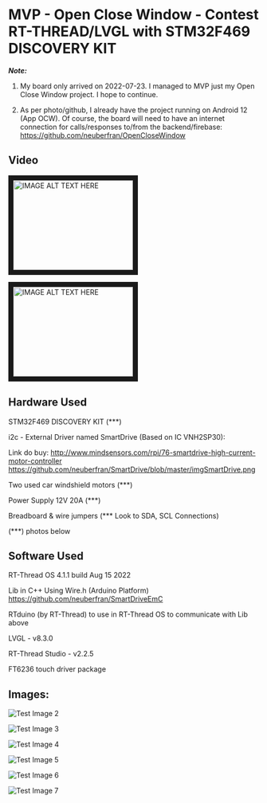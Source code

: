 # MVP - Open Close Window - Contest RT-THREAD/LVGL with STM32F469 DISCOVERY KIT

 ***Note:*** 
 1) My board only arrived on 2022-07-23. I managed to MVP just my Open Close Window project. I hope to continue.
 
 2) As per photo/github, I already have the project running on Android 12 (App OCW). Of course, the board will need to have an internet connection for calls/responses to/from the backend/firebase:
 https://github.com/neuberfran/OpenCloseWindow

## Video

<a href="http://www.youtube.com/watch?feature=player_embedded&v=JVIMWJRtwyE
" target="_blank"><img src="http://img.youtube.com/vi/JVIMWJRtwyE/0.jpg" 
alt="IMAGE ALT TEXT HERE" width="240" height="180" border="10" /></a>

<a href="http://www.youtube.com/watch?feature=player_embedded&v=IEpiTdXtcsw
" target="_blank"><img src="http://img.youtube.com/vi/IEpiTdXtcsw/0.jpg"
alt="IMAGE ALT TEXT HERE" width="240" height="180" border="10" /></a>






## Hardware Used

STM32F469 DISCOVERY KIT (***)

i2c - External Driver named SmartDrive (Based on IC VNH2SP30):

Link do buy: http://www.mindsensors.com/rpi/76-smartdrive-high-current-motor-controller
https://github.com/neuberfran/SmartDrive/blob/master/imgSmartDrive.png

Two used car windshield motors (***)

Power Supply 12V 20A (***)

Breadboard & wire jumpers (*** Look to SDA, SCL Connections)

(***) photos below

## Software Used

RT-Thread OS 4.1.1 build Aug 15 2022 

Lib in C++ Using Wire.h (Arduino Platform)
https://github.com/neuberfran/SmartDriveEmC

RTduino (by RT-Thread) to use in RT-Thread OS to communicate with Lib above

LVGL - v8.3.0

RT-Thread Studio - v2.2.5

FT6236 touch driver package


## Images:

![Test Image 2](https://github.com/neuberfran/discovery6/blob/main/Screen.jpg)

![Test Image 3](https://github.com/neuberfran/discovery6/blob/main/PHOTO01.jpg)

![Test Image 4](https://github.com/neuberfran/discovery6/blob/main/PHOTO02.jpg)

![Test Image 5](https://github.com/neuberfran/discovery6/blob/main/PHOTO03.jpg)

![Test Image 6](https://github.com/neuberfran/discovery6/blob/main/OCW.jpg)

![Test Image 7](https://github.com/neuberfran/discovery6/blob/main/OcwInAndroid12.jpg)


